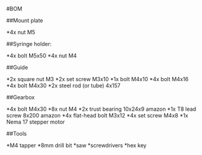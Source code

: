 #BOM

##Mount plate

*4x nut M5

##Syringe holder:

*4x bolt M5x50 *4x nut M4

##Guide

*2x square nut M3 *2x set screw M3x10 *1x bolt M4x10 *4x bolt M4x16 *4x bolt M4x30 *2x steel rod (or tube) 4x157

##Gearbox

*4x bolt M4x30 *8x nut M4 *2x trust bearing 10x24x9 amazon *1x T8 lead screw 8x200 amazon *4x flat-head bolt M3x12 *4x set screw M4x8 *1x Nema 17 stepper motor

##Tools

*M4 tapper *8mm drill bit *saw *screwdrivers *hex key
